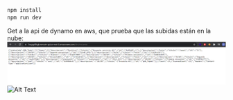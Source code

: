 
```bash
npm install
npm run dev

```
Get a la api de dynamo en aws, que prueba que las subidas están en la nube:
![Alt Text](./Images/www.png "Dynamo")
![Alt Text](https://media.giphy.com/media/0FwuodgUhdsfYJErgx/giphy.gif)
